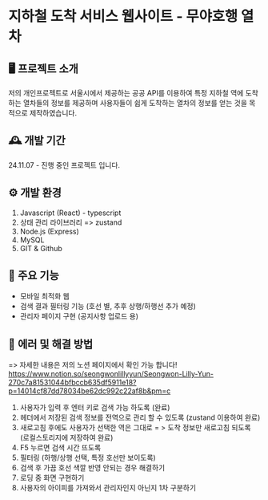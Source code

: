 # 지하철 도착 서비스 웹사이트 - 무야호행 열차 


## 🖥️ 프로젝트 소개
저의 개인프로젝트로 서울시에서 제공하는 공공 API를 이용하여 특정 지하철 역에 도착하는 열차들의 정보를 제공하며
사용자들이 쉽게 도착하는 열차의 정보를 얻는 것을 목적으로 제작하였습니다.


## 🕰️ 개발 기간
24.11.07 - 진행 중인 프로젝트 입니다.

## ⚙️ 개발 환경
1. Javascript (React) - typescript
2. 상태 관리 라이브러리 => zustand 
3. Node.js (Express)
4. MySQL
5. GIT & Github
   
## 📌 주요 기능
- 모바일 최적화 웹
- 검색 결과 필터링 기능 (호선 별, 추후 상행/하행선 추가 예정) 
- 관리자 페이지 구현 (공지사항 업로드 용)

## 🚨 에러 및 해결 방법
=> 자세한 내용은 저의 노션 페이지에서 확인 가능 합니다! 
https://www.notion.so/seongwonlillyyun/Seongwon-Lilly-Yun-270c7a81531044bfbccb635df5911e18?p=14014cf87dd78034be62dc992c22af8b&pm=c
1. 사용자가 입력 후 엔터 키로 검색 가능 하도록 (완료) 
2. 헤더에서 저장된 검색 정보를 전역으로 관리 할 수 있도록 (zustand 이용하여 완료) 
3. 새로고침 후에도 사용자가 선택한 역은 그대로 = > 도착 정보만 새로고침 되도록 (로컬스토리지에 저장하여 완료) 
4. F5 누르면 검색 시간 뜨도록
5. 필터링 (하행/상행 선택, 특정 호선만 보이도록)
6. 검색 후 가끔 호선 색깔 반영 안되는 경우 해결하기
7. 로딩 중 화면 구현하기
8. 사용자의 아이피를 가져와서 관리자인지 아닌지 1차 구분하기 
